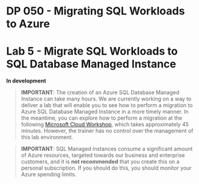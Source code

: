 # DP 050 - Migrating SQL Workloads to Azure
# Lab 5 - Migrate SQL Workloads to SQL Database Managed Instance

**In development**

>**IMPORTANT**: The creation of an Azure SQL Database Managed Instance can take many hours. We are currently working on a way to deliver a lab that will enable you to see how to perform a migration to Azure SQL Database Managed Instance in a more timely manner. In the meantime, you can explore how to perform a migration at the following [Microsoft Cloud Workshop](https://handsonlabs.microsoft.com/handsonlabs/SelfPacedLabs/?storyId=story://Content-Private/content/w-sqlmi-a/2migrate/migrate), which takes approximately 45 minutes. However, the trainer has no control over the management of this lab environment.

>**IMPORTANT**: SQL Managed instances consume a significant amount of Azure resources, targeted towards our business and enterprise customers, and it is **not recommended** that you create this on a personal subscription. If you should do this, you should monitor your Azure spending limits. 

